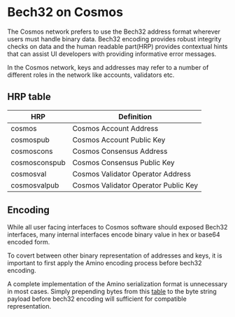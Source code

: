 # Bech32 on Cosmos

The Cosmos network prefers to use the Bech32 address format wherever users must handle binary data. Bech32 encoding provides robust integrity checks on data and the human readable part(HRP) provides contextual hints that can assist UI developers with providing informative error messages.

In the Cosmos network, keys and addresses may refer to a number of different roles in the network like accounts, validators etc.

## HRP table

| HRP           | Definition                           |
|---------------|--------------------------------------|
| cosmos        | Cosmos Account Address               |
| cosmospub     | Cosmos Account Public Key            |
| cosmoscons    | Cosmos Consensus Address             |
| cosmosconspub | Cosmos Consensus Public Key          |
| cosmosval     | Cosmos Validator Operator Address    |
| cosmosvalpub  | Cosmos Validator Operator Public Key |

## Encoding

While all user facing interfaces to Cosmos software should exposed Bech32 interfaces, many internal interfaces encode binary value in hex or base64 encoded form.

To covert between other binary representation of addresses and keys, it is important to first apply the Amino encoding process before bech32 encoding.

A complete implementation of the Amino serialization format is unnecessary in most cases. Simply prepending bytes from this [table](https://github.com/tendermint/tendermint/blob/master/docs/spec/blockchain/encoding.md#public-key-cryptography) to the byte string payload before bech32 encoding will sufficient for compatible representation.
